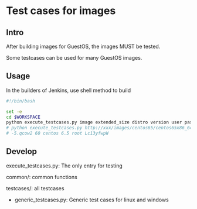 # Test cases for images

## Intro
After building images for GuestOS, the images MUST be tested.

Some testcases can be used for many GuestOS images.

## Usage
In the builders of Jenkins, use shell method to build
``` bash
#!/bin/bash

set -e
cd $WORKSPACE
python execute_testcases.py image extended_size distro version user pass
# python execute_testcases.py http://xxx/images/centos65/centos65x86_64
# -5.qcow2 60 centos 6.5 root Lc13yfwpW
```


## Develop
execute_testcases.py: The only entry for testing

common/: common functions

testcases/: all testcases

- generic_testcases.py: Generic test cases for linux and windows
